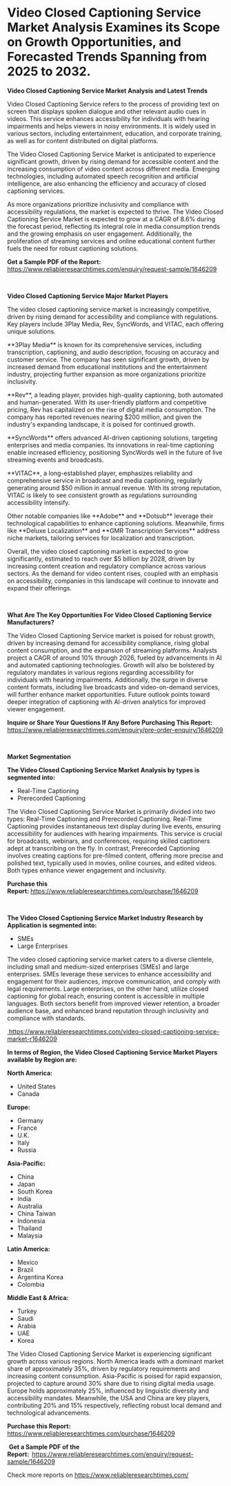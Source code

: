 <p><h1>Video Closed Captioning Service Market Analysis Examines its Scope on Growth Opportunities, and Forecasted Trends Spanning from 2025 to 2032.</h1></p><p><strong>Video Closed Captioning Service Market Analysis and Latest Trends</strong></p>
<p><p>Video Closed Captioning Service refers to the process of providing text on screen that displays spoken dialogue and other relevant audio cues in videos. This service enhances accessibility for individuals with hearing impairments and helps viewers in noisy environments. It is widely used in various sectors, including entertainment, education, and corporate training, as well as for content distributed on digital platforms.</p><p>The Video Closed Captioning Service Market is anticipated to experience significant growth, driven by rising demand for accessible content and the increasing consumption of video content across different media. Emerging technologies, including automated speech recognition and artificial intelligence, are also enhancing the efficiency and accuracy of closed captioning services. </p><p>As more organizations prioritize inclusivity and compliance with accessibility regulations, the market is expected to thrive. The Video Closed Captioning Service Market is expected to grow at a CAGR of 8.6% during the forecast period, reflecting its integral role in media consumption trends and the growing emphasis on user engagement. Additionally, the proliferation of streaming services and online educational content further fuels the need for robust captioning solutions.</p></p>
<p><strong>Get a Sample PDF of the Report:&nbsp;</strong> <a href="https://www.reliableresearchtimes.com/enquiry/request-sample/1646209?utm_campaign=3101&utm_medium=2&utm_source=Github&utm_content=ia&utm_term=11032025&utm_id=video-closed-captioning-service">https://www.reliableresearchtimes.com/enquiry/request-sample/1646209</a></p>
<p>&nbsp;</p>
<p><strong>Video Closed Captioning Service Major Market Players</strong></p>
<p><p>The video closed captioning service market is increasingly competitive, driven by rising demand for accessibility and compliance with regulations. Key players include 3Play Media, Rev, SyncWords, and VITAC, each offering unique solutions.</p><p>**3Play Media** is known for its comprehensive services, including transcription, captioning, and audio description, focusing on accuracy and customer service. The company has seen significant growth, driven by increased demand from educational institutions and the entertainment industry, projecting further expansion as more organizations prioritize inclusivity. </p><p>**Rev**, a leading player, provides high-quality captioning, both automated and human-generated. With its user-friendly platform and competitive pricing, Rev has capitalized on the rise of digital media consumption. The company has reported revenues nearing $200 million, and given the industry's expanding landscape, it is poised for continued growth.</p><p>**SyncWords** offers advanced AI-driven captioning solutions, targeting enterprises and media companies. Its innovations in real-time captioning enable increased efficiency, positioning SyncWords well in the future of live streaming events and broadcasts. </p><p>**VITAC**, a long-established player, emphasizes reliability and comprehensive service in broadcast and media captioning, regularly generating around $50 million in annual revenue. With its strong reputation, VITAC is likely to see consistent growth as regulations surrounding accessibility intensify.</p><p>Other notable companies like **Adobe** and **Dotsub** leverage their technological capabilities to enhance captioning solutions. Meanwhile, firms like **Deluxe Localization** and **GMR Transcription Services** address niche markets, tailoring services for localization and transcription.</p><p>Overall, the video closed captioning market is expected to grow significantly, estimated to reach over $5 billion by 2028, driven by increasing content creation and regulatory compliance across various sectors. As the demand for video content rises, coupled with an emphasis on accessibility, companies in this landscape will continue to innovate and expand their offerings.</p></p>
<p>&nbsp;</p>
<p><strong>What Are The Key Opportunities For Video Closed Captioning Service Manufacturers?</strong></p>
<p><p>The Video Closed Captioning Service market is poised for robust growth, driven by increasing demand for accessibility compliance, rising global content consumption, and the expansion of streaming platforms. Analysts project a CAGR of around 10% through 2026, fueled by advancements in AI and automated captioning technologies. Growth will also be bolstered by regulatory mandates in various regions regarding accessibility for individuals with hearing impairments. Additionally, the surge in diverse content formats, including live broadcasts and video-on-demand services, will further enhance market opportunities. Future outlook points toward deeper integration of captioning with AI-driven analytics for improved viewer engagement.</p></p>
<p><strong>Inquire or Share Your Questions If Any Before Purchasing This Report:</strong> <a href="https://www.reliableresearchtimes.com/enquiry/pre-order-enquiry/1646209?utm_campaign=3101&utm_medium=2&utm_source=Github&utm_content=ia&utm_term=11032025&utm_id=video-closed-captioning-service">https://www.reliableresearchtimes.com/enquiry/pre-order-enquiry/1646209</a></p>
<p>&nbsp;</p>
<p><strong>Market Segmentation</strong></p>
<p><strong>The Video Closed Captioning Service Market Analysis by types is segmented into:</strong></p>
<p><ul><li>Real-Time Captioning</li><li>Prerecorded Captioning</li></ul></p>
<p><p>The Video Closed Captioning Service Market is primarily divided into two types: Real-Time Captioning and Prerecorded Captioning. Real-Time Captioning provides instantaneous text display during live events, ensuring accessibility for audiences with hearing impairments. This service is crucial for broadcasts, webinars, and conferences, requiring skilled captioners adept at transcribing on the fly. In contrast, Prerecorded Captioning involves creating captions for pre-filmed content, offering more precise and polished text, typically used in movies, online courses, and edited videos. Both types enhance viewer engagement and inclusivity.</p></p>
<p><strong>Purchase this Report:&nbsp;</strong><a href="https://www.reliableresearchtimes.com/purchase/1646209?utm_campaign=3101&utm_medium=2&utm_source=Github&utm_content=ia&utm_term=11032025&utm_id=video-closed-captioning-service">https://www.reliableresearchtimes.com/purchase/1646209</a></p>
<p>&nbsp;</p>
<p><strong>The Video Closed Captioning Service Market Industry Research by Application is segmented into:</strong></p>
<p><ul><li>SMEs</li><li>Large Enterprises</li></ul></p>
<p><p>The video closed captioning service market caters to a diverse clientele, including small and medium-sized enterprises (SMEs) and large enterprises. SMEs leverage these services to enhance accessibility and engagement for their audiences, improve communication, and comply with legal requirements. Large enterprises, on the other hand, utilize closed captioning for global reach, ensuring content is accessible in multiple languages. Both sectors benefit from improved viewer retention, a broader audience base, and enhanced brand reputation through inclusivity and compliance with standards.</p></p>
<p><a href="https://www.reliableresearchtimes.com/video-closed-captioning-service-market-r1646209?utm_campaign=3101&utm_medium=2&utm_source=Github&utm_content=ia&utm_term=11032025&utm_id=video-closed-captioning-service">&nbsp;https://www.reliableresearchtimes.com/video-closed-captioning-service-market-r1646209</a></p>
<p><strong>In terms of Region, the Video Closed Captioning Service Market Players available by Region are:</strong></p>
<p>
    <p> <strong> North America: </strong>
        <ul>
            <li>United States</li>
            <li>Canada</li>
        </ul>
        </p> 
    <p> <strong> Europe: </strong>
        <ul>
            <li>Germany</li>
            <li>France</li>
            <li>U.K.</li>
            <li>Italy</li>
            <li>Russia</li>
        </ul>
        </p> 
    <p> <strong> Asia-Pacific: </strong>
        <ul>
            <li>China</li>
            <li>Japan</li>
            <li>South Korea</li>
            <li>India</li>
            <li>Australia</li>
            <li>China Taiwan</li>
            <li>Indonesia</li>
            <li>Thailand</li>
            <li>Malaysia</li>
        </ul>
        </p> 
    <p> <strong> Latin America: </strong>
        <ul>
            <li>Mexico</li>
            <li>Brazil</li>
            <li>Argentina Korea</li>
            <li>Colombia</li>
        </ul>
        </p> 
    <p> <strong> Middle East & Africa: </strong>
        <ul>
            <li>Turkey</li>
            <li>Saudi</li>
            <li>Arabia</li>
            <li>UAE</li>
            <li>Korea</li>
        </ul>
    </p>
    </p>
<p><p>The Video Closed Captioning Service Market is experiencing significant growth across various regions. North America leads with a dominant market share of approximately 35%, driven by regulatory requirements and increasing content consumption. Asia-Pacific is poised for rapid expansion, projected to capture around 30% share due to rising digital media usage. Europe holds approximately 25%, influenced by linguistic diversity and accessibility mandates. Meanwhile, the USA and China are key players, contributing 20% and 15% respectively, reflecting robust local demand and technological advancements.</p></p>
<p><strong>Purchase this Report: </strong><a href="https://www.reliableresearchtimes.com/purchase/1646209?utm_campaign=3101&utm_medium=2&utm_source=Github&utm_content=ia&utm_term=11032025&utm_id=video-closed-captioning-service">https://www.reliableresearchtimes.com/purchase/1646209</a></p>
<p>&nbsp;<strong>Get a Sample PDF of the Report:&nbsp;&nbsp;</strong><a href="https://www.reliableresearchtimes.com/enquiry/request-sample/1646209?utm_campaign=3101&utm_medium=2&utm_source=Github&utm_content=ia&utm_term=11032025&utm_id=video-closed-captioning-service">https://www.reliableresearchtimes.com/enquiry/request-sample/1646209</a></p>
<p><strong></strong></p>
<p>Check more reports on <a href="https://www.reliableresearchtimes.com/?utm_campaign=3101&utm_medium=2&utm_source=Github&utm_content=ia&utm_term=11032025&utm_id=video-closed-captioning-service">https://www.reliableresearchtimes.com/</a></p>